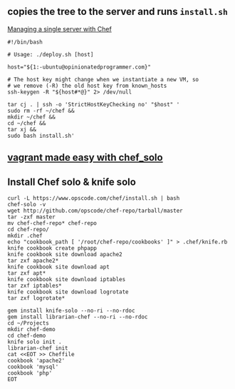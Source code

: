 copies the tree to the server and runs `install.sh`
---
[Managing a single server with Chef](http://www.opinionatedprogrammer.com/2011/06/chef-solo-tutorial-managing-a-single-server-with-chef/)
```shell
#!/bin/bash

# Usage: ./deploy.sh [host]

host="${1:-ubuntu@opinionatedprogrammer.com}"

# The host key might change when we instantiate a new VM, so
# we remove (-R) the old host key from known_hosts
ssh-keygen -R "${host#*@}" 2> /dev/null

tar cj . | ssh -o 'StrictHostKeyChecking no' "$host" '
sudo rm -rf ~/chef &&
mkdir ~/chef &&
cd ~/chef &&
tar xj &&
sudo bash install.sh'
```
[vagrant made easy with chef_solo](https://adamcod.es/2013/01/15/vagrant-is-easy-chef-is-hard-part2.html)
---

Install Chef solo & knife solo
---
```shell
curl -L https://www.opscode.com/chef/install.sh | bash
chef-solo -v
wget http://github.com/opscode/chef-repo/tarball/master
tar -zxf master
mv chef-chef-repo* chef-repo
cd chef-repo/
mkdir .chef
echo "cookbook_path [ '/root/chef-repo/cookbooks' ]" > .chef/knife.rb
knife cookbook create phpapp
knife cookbook site download apache2
tar zxf apache2*
knife cookbook site download apt
tar zxf apt*
knife cookbook site download iptables
tar zxf iptables*
knife cookbook site download logrotate
tar zxf logrotate*
```

```shell
gem install knife-solo --no-ri --no-rdoc
gem install librarian-chef --no-ri --no-rdoc
cd ~/Projects
mkdir chef-demo
cd chef-demo
knife solo init .
librarian-chef init
cat <<EOT >> Cheffile
cookbook 'apache2'
cookbook 'mysql'
cookbook 'php'
EOT
```
